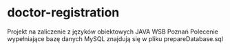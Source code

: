 # doctor-registration
Projekt na zaliczenie z języków obiektowych JAVA WSB Poznań
Polecenie wypełniające bazę danych MySQL znajdują się w pliku prepareDatabase.sql
